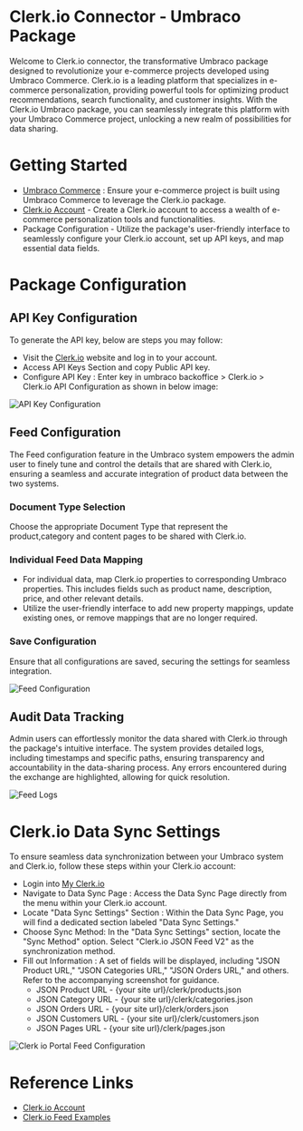 # Clerk.io Connector  - Umbraco Package 

Welcome to Clerk.io connector, the transformative Umbraco package designed to revolutionize your e-commerce projects developed using Umbraco Commerce. Clerk.io is a leading platform that specializes in e-commerce personalization, providing powerful tools for optimizing product recommendations, search functionality, and customer insights. With the Clerk.io Umbraco package, you can seamlessly integrate this platform with your Umbraco Commerce project, unlocking a new realm of possibilities for data sharing.  

# Getting Started 
- [Umbraco Commerce](https://marketplace.umbraco.com/package/umbraco.commerce) : Ensure your e-commerce project is built using Umbraco Commerce to leverage the Clerk.io package.
- [Clerk.io Account](https://my.clerk.io/login) - Create a Clerk.io account to access a wealth of e-commerce personalization tools and functionalities.
- Package Configuration - Utilize the package's user-friendly interface to seamlessly configure your Clerk.io account, set up API keys, and map essential data fields.

# Package Configuration

## API Key Configuration

To generate the API key, below are steps you may follow:

- Visit the [Clerk.io](https://www.clerk.io/) website and log in to your account.
- Access API Keys Section and copy Public API key.
- Configure API Key : Enter key in umbraco backoffice > Clerk.io > Clerk.io API Configuration as shown in below image:

 ![API Key Configuration](https://github.com/Nikhilgirirajdigital/clerk.io.connector/assets/124665688/c4519566-0b0a-49eb-b5e1-0300cbf19535)

## Feed Configuration

The Feed configuration feature in the Umbraco system empowers the admin user to finely tune and control the details that are shared with Clerk.io, ensuring a seamless and accurate integration of product data between the two systems.

### Document Type Selection

Choose the appropriate Document Type that represent the product,category and content pages to be shared with Clerk.io.

### Individual Feed Data Mapping

- For individual data, map Clerk.io properties to corresponding Umbraco properties. This includes fields such as product name, description, price, and other relevant details.
- Utilize the user-friendly interface to add new property mappings, update existing ones, or remove mappings that are no longer required.

### Save Configuration

Ensure that all configurations are saved, securing the settings for seamless integration. 

![Feed Configuration](https://github.com/Nikhilgirirajdigital/clerk.io.connector/assets/124665688/48cee990-7ea9-4efc-9ee1-926bcd22eff6)

## Audit Data Tracking

Admin users can effortlessly monitor the data shared with Clerk.io through the package's intuitive interface. The system provides detailed logs, including timestamps and specific paths, ensuring transparency and accountability in the data-sharing process. Any errors encountered during the exchange are highlighted, allowing for quick resolution. 

![Feed Logs](https://github.com/Nikhilgirirajdigital/clerk.io.connector/assets/124665688/bc6b15c3-77b1-4d78-a1de-6a2ec60ace34)

# Clerk.io Data Sync Settings

To ensure seamless data synchronization between your Umbraco system and Clerk.io, follow these steps within your Clerk.io account: 

 - Login into [My Clerk.io](https://my.clerk.io/login)
 - Navigate to Data Sync Page : Access the Data Sync Page directly from the menu within your Clerk.io account. 
 - Locate "Data Sync Settings" Section : Within the Data Sync Page, you will find a dedicated section labeled "Data Sync Settings." 
 - Choose Sync Method: In the "Data Sync Settings" section, locate the "Sync Method" option. Select "Clerk.io JSON Feed V2" as the synchronization method. 
 - Fill out Information : A set of fields will be displayed, including "JSON Product URL," "JSON Categories URL," "JSON Orders URL," and others. Refer to the accompanying screenshot for guidance.
	- JSON Product URL -  {your site url}/clerk/products.json
	- JSON Category URL - {your site url}/clerk/categories.json
	- JSON Orders URL - {your site url}/clerk/orders.json
	- JSON Customers URL - {your site url}/clerk/customers.json
	- JSON Pages URL - {your site url}/clerk/pages.json

![Clerk io Portal Feed Configuration](https://github.com/Nikhilgirirajdigital/clerk.io.connector/assets/124665688/5fb59b50-8b4c-4846-82b2-f287c84ca5fc)

# Reference Links

- [Clerk.io Account](https://my.clerk.io/login)
- [Clerk.io Feed Examples](https://docs.clerk.io/docs/data-feed#products)
